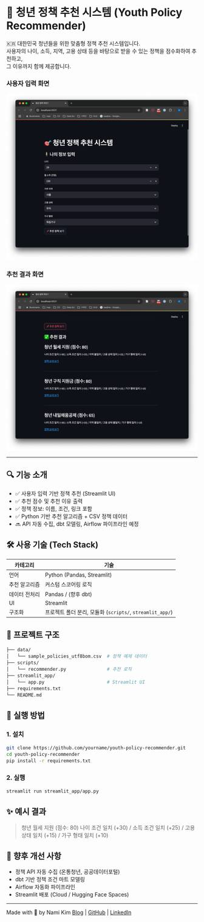 # 🎯 청년 정책 추천 시스템 (Youth Policy Recommender)

🇰🇷 대한민국 청년들을 위한 맞춤형 정책 추천 시스템입니다.  
사용자의 나이, 소득, 지역, 고용 상태 등을 바탕으로 받을 수 있는 정책을 점수화하여 추천하고,  
그 이유까지 함께 제공합니다.

### 사용자 입력 화면
![input](screenshots/input.png)

### 추천 결과 화면
![input](screenshots/result.png)



---

## 🔍 기능 소개

- ✅ 사용자 입력 기반 정책 추천 (Streamlit UI)
- ✅ 추천 점수 및 추천 이유 출력
- ✅ 정책 정보: 이름, 조건, 링크 포함
- ✅ Python 기반 추천 알고리즘 + CSV 정책 데이터
- 🔜 API 자동 수집, dbt 모델링, Airflow 파이프라인 예정


## 🛠 사용 기술 (Tech Stack)

| 카테고리 | 기술 |
|----------|------|
| 언어 | Python (Pandas, Streamlit) |
| 추천 알고리즘 | 커스텀 스코어링 로직 |
| 데이터 전처리 | Pandas / (향후 dbt) |
| UI | Streamlit |
| 구조화 | 프로젝트 폴더 분리, 모듈화 (`scripts/`, `streamlit_app/`) |


## 📁 프로젝트 구조 
```bash
├── data/
│   └── sample_policies_utf8bom.csv  # 정책 예제 데이터
├── scripts/
│   └── recommender.py               # 추천 로직
├── streamlit_app/
│   └── app.py                       # Streamlit UI
├── requirements.txt
└── README.md
```


## 🚀 실행 방법

### 1. 설치
```bash
git clone https://github.com/yourname/youth-policy-recommender.git
cd youth-policy-recommender
pip install -r requirements.txt
```
### 2. 실행
```bash
streamlit run streamlit_app/app.py
```

## ✨ 예시 결과
> 청년 월세 지원 (점수: 80)
나이 조건 일치 (+30) / 소득 조건 일치 (+25) / 고용 상태 일치 (+15) / 가구 형태 일치 (+10)


## 🔮 향후 개선 사항
 - 정책 API 자동 수집 (온통청년, 공공데이터포털)
 - dbt 기반 정책 조건 마트 모델링
 - Airflow 자동화 파이프라인
 - Streamlit 배포 (Cloud / Hugging Face Spaces)


---
Made with 🧡 by Nami Kim
[Blog](https://namixkim.com) | [GitHub](https://github.com/namikimlab) | [LinkedIn](https://linkedin.com/in/namixkim)